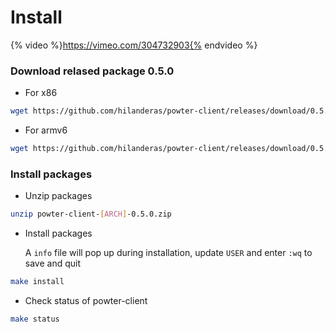 # Install

{% video %}https://vimeo.com/304732903{% endvideo %} 

### Download relased package 0.5.0
* For x86
```bash
wget https://github.com/hilanderas/powter-client/releases/download/0.5.0/powter-client-x86-0.5.0.zip
```

* For armv6
```bash
wget https://github.com/hilanderas/powter-client/releases/download/0.5.0/powter-client-armv6-0.5.0.zip
```

### Install packages
* Unzip packages
```bash
unzip powter-client-[ARCH]-0.5.0.zip
```

* Install packages

	A `info` file will pop up during installation, update `USER` and enter `:wq` to save and quit
```bash
make install
```

* Check status of powter-client
```bash
make status
```

